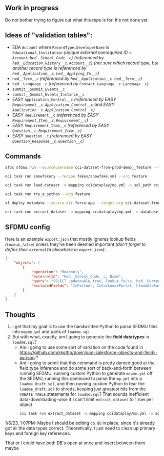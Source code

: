 ## Work in progress

Do not bother trying to figure out what this repo is for.  It's not done yet.

## Ideas of "validation tables":

- EDA `Account` where `RecordType.DeveloperName` is `Educational_Institution` _(unique external nonrequired ID = `Account.hed__School_Code__c`)_ _(referenced by `hed__Education_History__c.Account__c`)_ _(not sure which record type, but another record type is referenced by `hed__Application__c.hed__Applying_To__c`)_
- `hed__Term__c` _(referenced by `hed__Application__c.hed__Term__c`)_
- `hed__Language__c` _(referenced by `Contact_Language__c.Language__c`)_
- `summit__Summit_Events__c`
- `summit__Summit_Events_Instance__c`
- EASY `Application_Control__c` _(referenced by EASY `Requirement__c.Application_Control__c` and EASY `Application__c.Application_Control__c`)_
- EASY `Requirement__c` _(referenced by EASY `Requirement_Item__c.Requirement__c`)_
- EASY `Requirement_Item__c` _(referenced by EASY `Question__c.Requirement_Item__c`)_
- EASY `Question__c` _(referenced by EASY `Question_Response__c.Question__c`)_

## Commands

```sh
sfdx sfdmu:run --sourceusername cci-dataset-from-prod-demo__feature --targetusername csvfile --path sfdmu-play
```

```sh
cci task run snowfakery --recipe fakes/snowfake.yml --org feature
```

```sh
cci task run load_dataset -o mapping ccidataplay/mp.yml -o sql_path ccidataplay/dt.sql --org feature
```

```sh
cci task run try_a_python --org feature
```

```sh
sf deploy metadata --source-dir force-app --target-org cci-dataset-from-prod-demo__feature
```

```sh
cci task run extract_dataset -o mapping ccidataplay/mp.yml -o database_url sqlite:///ccidataplay/db.db --org feature
```

## SFDMU config

Here is an example `export.json` that mostly ignores lookup fields _(`lookup_false`)_ unless they've been deemed important _(don't forget to define their `externalId` elsewhere in `export.json`)_:

```json
{
    "objects": [
        {
            "operation": "Readonly",
            "externalId": "hed__School_Code__c, Name",
            "query": "SELECT updateable_true, lookup_false, hed__Current_Address__c, RecordType.DeveloperName FROM Account",
            "excludedFields": "IsPartner, IsCustomerPortal, CleanStatus, hed__Billing_Address_Inactive__c"
        }
    ]
}
```

## Thoughts

1. I get that my goal is to use the handwritten Python to parse SFDMU files into `mapme.yml` and parts of `loadme.sql`.
2. But with what, exactly, am I going to generate the **field datatypes** in `loadme.sql`?
    * Am I going to use some sort of variation on the code found in https://github.com/kkgthb/download-salesforce-objects-and-fields-as-json ?
    * Am I going to admit that this command is pretty darned good at the field type inference and do some sort of back-and-forth between running SFDMU, running custom Python to generate `mapme.yml` off the SFDMU, running this command to parse the `mp.yml` into a `loadme_draft.sql`, and then running custom Python to tear the `loadme_draft.sql` to shreds, keeping just greatest hits from the `CREATE TABLE` statements for `loadme.sql`?  That sounds inefficient data-downloading-wise if I can't limit `extract_dataset` to 1 row per object.
        ```sh
        cci task run extract_dataset -o mapping ccidataplay/mp.yml -o sql_path ccidataplay/extracted.sql --org feature
        ```

1/6/23, 1:07PM:  Maybe I should be editing `db.db` in place, since it's already got all the data types correct.
Theoretically, I just need to clean up primary keys and foreign key references.

That or I could have both DB's open at once and insert between them maybe